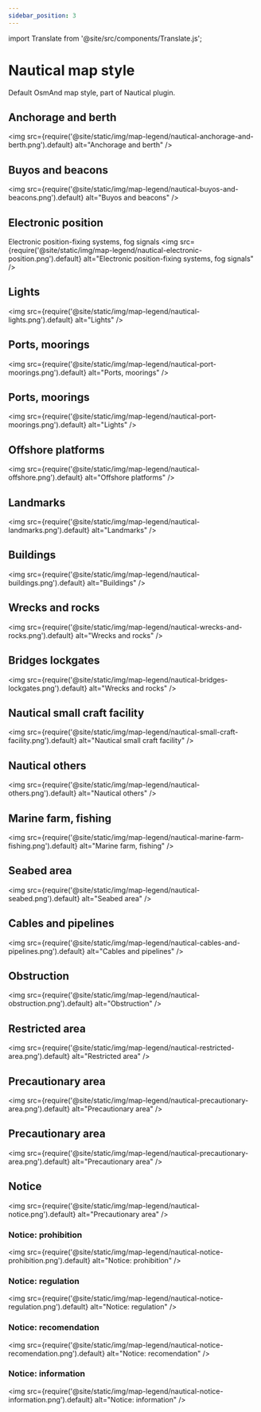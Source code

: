 ```yaml
---
sidebar_position: 3
---
```

import Translate from '@site/src/components/Translate.js';

# Nautical map style
Default OsmAnd map style, part of Nautical plugin.
<Translate android="yes" id="nautical_render_descr" />

## Anchorage and berth
<img src={require('@site/static/img/map-legend/nautical-anchorage-and-berth.png').default} alt="Anchorage and berth" />

## Buyos and beacons
<img src={require('@site/static/img/map-legend/nautical-buyos-and-beacons.png').default} alt="Buyos and beacons" />

## Electronic position
Electronic position-fixing systems, fog signals
<img src={require('@site/static/img/map-legend/nautical-electronic-position.png').default} alt="Electronic position-fixing systems, fog signals" />

## Lights

<img src={require('@site/static/img/map-legend/nautical-lights.png').default} alt="Lights" />

## Ports, moorings
<img src={require('@site/static/img/map-legend/nautical-port-moorings.png').default} alt="Ports, moorings" />

## Ports, moorings
<img src={require('@site/static/img/map-legend/nautical-port-moorings.png').default} alt="Lights" />

## Offshore platforms
<img src={require('@site/static/img/map-legend/nautical-offshore.png').default} alt="Offshore platforms" />

## Landmarks
<img src={require('@site/static/img/map-legend/nautical-landmarks.png').default} alt="Landmarks" />

## Buildings
<img src={require('@site/static/img/map-legend/nautical-buildings.png').default} alt="Buildings" />

## Wrecks and rocks
<img src={require('@site/static/img/map-legend/nautical-wrecks-and-rocks.png').default} alt="Wrecks and rocks" />

## Bridges lockgates
<img src={require('@site/static/img/map-legend/nautical-bridges-lockgates.png').default} alt="Wrecks and rocks" />


## Nautical small craft facility
<img src={require('@site/static/img/map-legend/nautical-small-craft-facility.png').default} alt="Nautical small craft facility" />

## Nautical others
<img src={require('@site/static/img/map-legend/nautical-others.png').default} alt="Nautical others" />

## Marine farm, fishing
<img src={require('@site/static/img/map-legend/nautical-marine-farm-fishing.png').default} alt="Marine farm, fishing" />

## Seabed area
<img src={require('@site/static/img/map-legend/nautical-seabed.png').default} alt="Seabed area" />


## Cables and pipelines
<img src={require('@site/static/img/map-legend/nautical-cables-and-pipelines.png').default} alt="Cables and pipelines" />


## Obstruction
<img src={require('@site/static/img/map-legend/nautical-obstruction.png').default} alt="Obstruction" />


## Restricted area
<img src={require('@site/static/img/map-legend/nautical-restricted-area.png').default} alt="Restricted area" />

## Precautionary area
<img src={require('@site/static/img/map-legend/nautical-precautionary-area.png').default} alt="Precautionary area" />

## Precautionary area
<img src={require('@site/static/img/map-legend/nautical-precautionary-area.png').default} alt="Precautionary area" />

## Notice
<img src={require('@site/static/img/map-legend/nautical-notice.png').default} alt="Precautionary area" />

### Notice: prohibition
<img src={require('@site/static/img/map-legend/nautical-notice-prohibition.png').default} alt="Notice: prohibition" />

### Notice: regulation
<img src={require('@site/static/img/map-legend/nautical-notice-regulation.png').default} alt="Notice: regulation" />

### Notice: recomendation
<img src={require('@site/static/img/map-legend/nautical-notice-recomendation.png').default} alt="Notice: recomendation" />

### Notice: information
<img src={require('@site/static/img/map-legend/nautical-notice-information.png').default} alt="Notice: information" />
